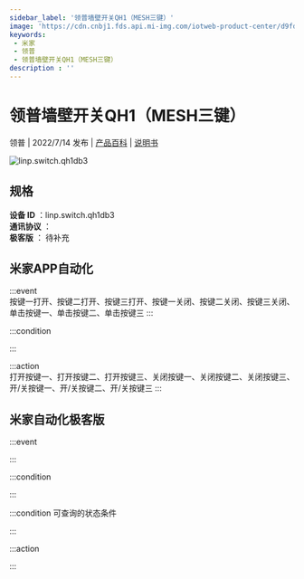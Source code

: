 ```yaml
---
sidebar_label: '领普墙壁开关QH1（MESH三键）'
image: 'https://cdn.cnbj1.fds.api.mi-img.com/iotweb-product-center/d9fd7bc29a275f18f12bccb2be1e2c73_1657189771828.png?GalaxyAccessKeyId=AKVGLQWBOVIRQ3XLEW&Expires=9223372036854775807&Signature=0sdfnIwa/TmD72Lu9Zh4lQed5N4='
keywords: 
 - 米家
 - 领普
 - 领普墙壁开关QH1（MESH三键）
description : ''
---
```

# 领普墙壁开关QH1（MESH三键）

领普 | 2022/7/14 发布 | [产品百科](https://home.mi.com/webapp/content/baike/product/index.html?model=linp.switch.qh1db3/) | [说明书](https://home.mi.com/views/introduction.html?model=linp.switch.qh1db3&region=cn)

![linp.switch.qh1db3](https://cdn.cnbj1.fds.api.mi-img.com/iotweb-product-center/d9fd7bc29a275f18f12bccb2be1e2c73_1657189771828.png?GalaxyAccessKeyId=AKVGLQWBOVIRQ3XLEW&Expires=9223372036854775807&Signature=0sdfnIwa/TmD72Lu9Zh4lQed5N4=)

## 规格  
> 
**设备 ID** ：linp.switch.qh1db3  
**通讯协议** ：  
**极客版**  ： 待补充 


## 米家APP自动化  

:::event  
按键一打开、按键二打开、按键三打开、按键一关闭、按键二关闭、按键三关闭、单击按键一、单击按键二、单击按键三
:::

:::condition  

:::

:::action   
打开按键一、打开按键二、打开按键三、关闭按键一、关闭按键二、关闭按键三、开/关按键一、开/关按键二、开/关按键三
:::

## 米家自动化极客版  

:::event  

:::

:::condition  

:::

:::condition 可查询的状态条件  

:::

:::action  

:::

        
